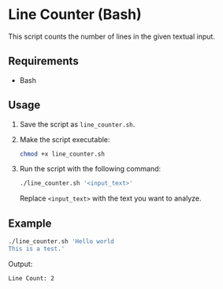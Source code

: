  # Line Counter (Bash)

This script counts the number of lines in the given textual input.

## Requirements

- Bash

## Usage

1. Save the script as `line_counter.sh`.
2. Make the script executable:

	```bash
	chmod +x line_counter.sh
	```

3. Run the script with the following command:

	```bash
	./line_counter.sh '<input_text>'
	```

	Replace `<input_text>` with the text you want to analyze.

## Example

```bash
./line_counter.sh 'Hello world
This is a test.'
```

Output:
```
Line Count: 2
```
